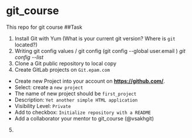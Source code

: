 # git_course
This repo for git course
##Task 

1. Install Git with Yum (What is your current git version? Where is `git` located?)
2. Writing git config values / git config (git config --global user.email )
*git config --list*
3. Clone a Git public repository to local copy
4. Create GitLab projects on `Git.epam.com`
- Create new Project into your account on **https://github.com/**. 
- Select: create a `new project` 
- The name of new project should be `first_project`
- Description: `Yet another simple HTML application`
- Visibility Level: `Private`
- Add to checkbox: `Initialize repository with a README`
- Add a collaborator your mentor to git_course (@vsakhgit)
5. 
